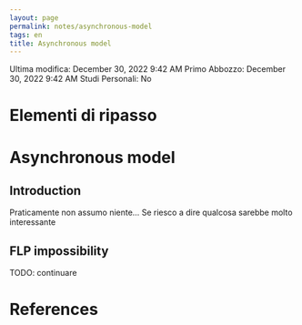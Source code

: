 ```yaml
---
layout: page
permalink: notes/asynchronous-model
tags: en
title: Asynchronous model
---
```


Ultima modifica: December 30, 2022 9:42 AM
Primo Abbozzo: December 30, 2022 9:42 AM
Studi Personali: No

# Elementi di ripasso

# Asynchronous model

## Introduction

Praticamente non assumo niente… Se riesco a dire qualcosa sarebbe molto interessante

## FLP impossibility
TODO: continuare



# References